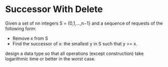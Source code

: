 Successor With Delete
=======================

Given a set of nn integers S = {0,1,...,n−1} and a sequence of requests of the following form:

- Remove x from S
- Find the successor of x: the smallest y in S such that y >= x.

design a data type so that all operations (except construction) take logarithmic time or better 
in the worst case.